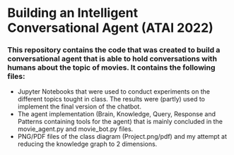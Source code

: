 # Building an Intelligent Conversational Agent (ATAI 2022)

### This repository contains the code that was created to build a conversational agent that is able to hold conversations with humans about the topic of movies. It contains the following files:
- Jupyter Notebooks that were used to conduct experiments on the different topics tought in class. The results were (partly) used to implement the final version of the chatbot.
- The agent implementation (Brain, Knowledge, Query, Response and Patterns containing tools for the agent) that is mainly concluded in the movie_agent.py and movie_bot.py files.
- PNG/PDF files of the class diagram (Project.png/pdf) and my attempt at reducing the knowledge graph to 2 dimensions.

